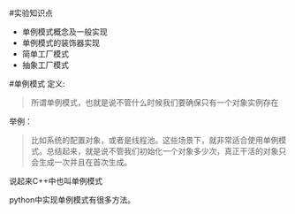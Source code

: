 #实验知识点
* 单例模式概念及一般实现
* 单例模式的装饰器实现
* 简单工厂模式
* 抽象工厂模式

#单例模式
定义:
> 所谓单例模式，也就是说不管什么时候我们要确保只有一个对象实例存在

举例：
> 比如系统的配置对象，或者是线程池。这些场景下，就非常适合使用单例模式。总结起来，就是说不管我们初始化一个对象多少次，真正干活的对象只会生成一次并且在首次生成。

说起来C++中也叫单例模式

python中实现单例模式有很多方法。